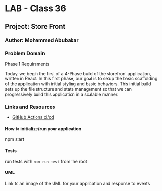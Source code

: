 # LAB - Class 36

## Project: Store Front

### Author: Mohammed Abubakar

### Problem Domain  

Phase 1 Requirements

Today, we begin the first of a 4-Phase build of the storefront application, written in React. In this first phase, our goal is to setup the basic scaffolding of the application with initial styling and basic behaviors. This initial build sets up the file structure and state management so that we can progressively build this application in a scalable manner.

### Links and Resources

- [GitHub Actions ci/cd](https://github.com/MOHAMMED9222/storefront) 

#### How to initialize/run your application

npm start

#### Tests

run tests with `npm run test` from the root

#### UML

Link to an image of the UML for your application and response to events
